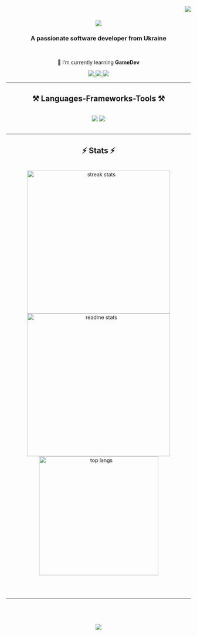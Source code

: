 <img align="right" src="https://visitor-badge.laobi.icu/badge?page_id=MrCodeLama.MrCodeLama" />

<h1 align="center">
    <img src="[![Typing SVG](https://readme-typing-svg.herokuapp.com?font=Josefin+Sans&pause=1000&color=FF00A0&center=true&vCenter=true&random=false&width=435&lines=Hello)](https://git.io/typing-svg)" />
</h1>

<h3 align="center">A passionate software developer from Ukraine</h3>

<br/>

<div align="center">
 
 🌱 I’m currently learning **GameDev**

 </div>
 
<div align="center"> 
  <a href="mailto:dem.volodymyrrr@gmail.com">
    <img src="https://img.shields.io/badge/Gmail-333333?style=for-the-badge&logo=gmail&logoColor=red" />
  </a>
  <a href="https://www.linkedin.com/in/volodymyr-demianchuk-199614252/" target="_blank">
    <img src="https://img.shields.io/badge/LinkedIn-0077B5?style=for-the-badge&logo=linkedin&logoColor=white" target="_blank" />
  </a>
  <a href="https://github.com/MrCodeLama" target="_blank">
     <img src="https://img.shields.io/badge/Portfolio-FF5722?style=for-the-badge&logo=todoist&logoColor=white" target="_blank" />
  </a>
</div>

 <hr/>
 
<h2 align="center">⚒️ Languages-Frameworks-Tools ⚒️</h2>
<br/>
<div align="center">
    <img src="https://skillicons.dev/icons?i=bootstrap,html,css,vscode,github,figma,git" />
    <img src="https://skillicons.dev/icons?i=blender,cs,cpp,unity" /><br>
</div>

<br/>
<hr/>

<h2 align="center">⚡ Stats ⚡</h2>
<br>
<div align=center>
  <img width=390 src="https://github-readme-streak-stats-salesp07.vercel.app/?user=MrCodeLama&count_private=true&theme=react&border_radius=10" alt="streak stats"/>
  <img width=390 src="https://github-readme-stats-salesp07.vercel.app/api?username=MrCodeLama&count_private=true&show_icons=true&theme=react&rank_icon=github&border_radius=10" alt="readme stats" />
  <br/>
  <img width=325 align="center" src="https://github-readme-stats-salesp07.vercel.app/api/top-langs/?username=MrCodeLama&hide=HTML&langs_count=8&layout=compact&theme=react&border_radius=10&size_weight=0.5&count_weight=0.5&exclude_repo=github-readme-stats" alt="top langs" />
</div>

<br/><br/>

<hr/>

<br/>
<h1 align="center">
    <img src="[![Typing SVG](https://readme-typing-svg.herokuapp.com?font=Josefin+Sans&pause=1000&color=FF00A0&center=true&vCenter=true&random=false&width=435&lines=Thanks+for+visiting)](https://git.io/typing-svg)" />
</h1>

<br/>

